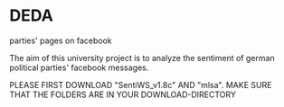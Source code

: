 # DEDA
parties' pages on facebook

The aim of this university project is to analyze the sentiment of german political parties' facebook messages.

PLEASE FIRST DOWNLOAD "SentiWS_v1.8c" AND "mlsa". MAKE SURE THAT THE FOLDERS ARE IN YOUR DOWNLOAD-DIRECTORY
